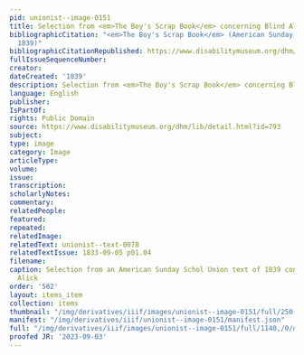 ```yaml
---
pid: unionist--image-0151
title: Selection from <em>The Boy's Scrap Book</em> concerning Blind Alick
bibliographicCitation: "<em>The Boy's Scrap Book</em> (American Sunday School Union:
  1839)"
bibliographicCitationRepublished: https://www.disabilitymuseum.org/dhm/lib/detail.html?id=793
fullIssueSequenceNumber: 
creator: 
dateCreated: '1839'
description: Selection from <em>The Boy's Scrap Book</em> concerning Blind Alick
language: English
publisher: 
IsPartOf: 
rights: Public Domain
source: https://www.disabilitymuseum.org/dhm/lib/detail.html?id=793
subject: 
type: image
category: Image
articleType: 
volume: 
issue: 
transcription: 
scholarlyNotes: 
commentary: 
relatedPeople: 
featured: 
repeated: 
relatedImage: 
relatedText: unionist--text-0078
relatedTextIssue: 1833-09-05 p01.04
filename: 
caption: Selection from an American Sunday Schol Union text of 1839 concerning Blind
  Alick
order: '562'
layout: items_item
collection: items
thumbnail: "/img/derivatives/iiif/images/unionist--image-0151/full/250,/0/default.jpg"
manifest: "/img/derivatives/iiif/unionist--image-0151/manifest.json"
full: "/img/derivatives/iiif/images/unionist--image-0151/full/1140,/0/default.jpg"
proofed JR: '2023-09-03'
---
```

